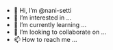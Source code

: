 - 👋 Hi, I’m @nani-setti
- 👀 I’m interested in ...
- 🌱 I’m currently learning ...
- 💞️ I’m looking to collaborate on ...
- 📫 How to reach me ...

<!---
nani-setti/nani-setti is a ✨ special ✨ repository because its `README.md` (this file) appears on your GitHub profile.
You can click the Preview link to take a look at your changes.
--->

